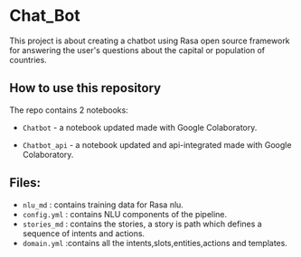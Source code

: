 # Chat_Bot
This project is about creating a chatbot using Rasa open source framework for answering the user's questions about the capital or population of countries. 

## How to use this repository

The repo contains 2 notebooks:

- `Chatbot` - a notebook updated made with Google Colaboratory.

- `Chatbot_api` - a notebook updated and api-integrated made with Google Colaboratory.

## Files:

- `nlu_md` : contains training data for Rasa nlu.
- `config.yml` : contains NLU components of the pipeline.
- `stories_md` : contains the stories, a story is path which defines a sequence of intents and actions.
- `domain.yml` :contains all the intents,slots,entities,actions and templates.

